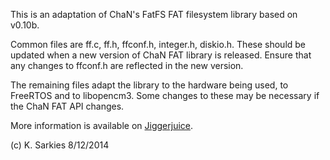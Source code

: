 This is an adaptation of ChaN's FatFS FAT filesystem library based on v0.10b.

Common files are ff.c, ff.h, ffconf.h, integer.h, diskio.h. These should be
updated when a new version of ChaN FAT library is released. Ensure that any
changes to ffconf.h are reflected in the new version.

The remaining files adapt the library to the hardware being used, to FreeRTOS
and to libopencm3. Some changes to these may be necessary if the ChaN FAT API
changes.

More information is available on [Jiggerjuice](http://www.jiggerjuice.info/electronics/projects/solarbms/solarbms-software.html).

(c) K. Sarkies 8/12/2014

